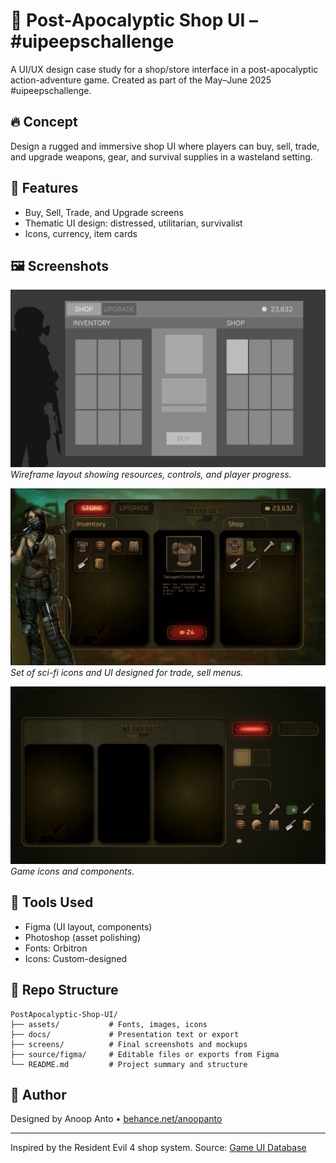 # 🛒 Post-Apocalyptic Shop UI – #uipeepschallenge

A UI/UX design case study for a shop/store interface in a post-apocalyptic action-adventure game. Created as part of the May–June 2025 #uipeepschallenge.

## 🔥 Concept

Design a rugged and immersive shop UI where players can buy, sell, trade, and upgrade weapons, gear, and survival supplies in a wasteland setting.

## 🧰 Features

- Buy, Sell, Trade, and Upgrade screens
- Thematic UI design: distressed, utilitarian, survivalist
- Icons, currency, item cards

## 🖼️ Screenshots

![Wireframe Preview](screens/Wireframe.png)  
*Wireframe layout showing resources, controls, and player progress.*

![Store Screen](screens/StoreScreen.png) 
*Set of sci-fi icons and UI designed for trade, sell menus.*

![Components Screen](screens/Components.png)  
*Game icons and components.*

## 🧱 Tools Used

- Figma (UI layout, components)
- Photoshop (asset polishing)
- Fonts: Orbitron
- Icons: Custom-designed

## 📁 Repo Structure

```
PostApocalyptic-Shop-UI/
├── assets/           # Fonts, images, icons
├── docs/             # Presentation text or export
├── screens/          # Final screenshots and mockups
├── source/figma/     # Editable files or exports from Figma
└── README.md         # Project summary and structure
```

## 📌 Author

Designed by Anoop Anto • [behance.net/anoopanto](https://www.behance.net/anoopanto)

---

Inspired by the Resident Evil 4 shop system. Source: [Game UI Database](https://www.gameuidatabase.com/uploads/Resident-Evil-4-202303282023-040323-33014.jpg)
